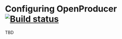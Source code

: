 Configuring OpenProducer [![Build status](https://gitlab.com/openproducer/openproducer/badges/8.x-0.0.x/build.svg)](https://gitlab.com/openproducer/openproducer/builds)
========================

TBD
